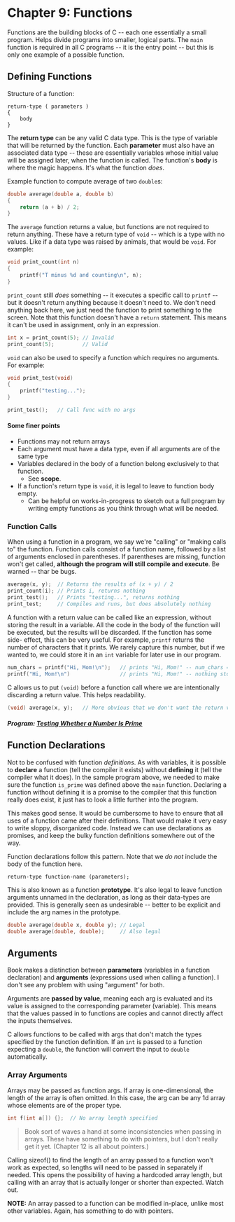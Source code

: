 # Chapter 9: Functions
Functions are the building blocks of C -- each one essentially a small program.
Helps divide programs into smaller, logical parts. The `main` function is
required in all C programs -- it is the entry point -- but this is only one
example of a possible function.

## Defining Functions
Structure of a function:
```
return-type ( parameters )
{
    body
}
```

The **return type** can be any valid C data type. This is the type of variable
that will be returned by the function. Each **parameter** must also have an
associated data type -- these are essentially variables whose initial value
will be assigned later, when the function is called. The function's **body** is
where the magic happens. It's what the function *does*.

Example function to compute average of two `double`s:
```c
double average(double a, double b)
{
    return (a + b) / 2;
}
```
The `average` function returns a value, but functions are not required to return
anything. These have a return type of `void` -- which is a type with no values.
Like if a data type was raised by animals, that would be `void`. For example:
```c
void print_count(int n)
{
    printf("T minus %d and counting\n", n);
}
```
`print_count` still *does* something -- it executes a specific call to `printf`
-- but it doesn't return anything because it doesn't need to. We don't need
anything back here, we just need the function to print something to the screen.
Note that this function doesn't have a `return` statement. This means it can't
be used in assignment, only in an expression.
```c
int x = print_count(5); // Invalid
print_count(5);         // Valid
```
`void` can also be used to specify a function which requires no arguments. For
example:
```c
void print_test(void)
{
    printf("testing...");
}

print_test();   // Call func with no args
```
#### Some finer points
- Functions may not return arrays
- Each argument must have a data type, even if all arguments are of the same type
- Variables declared in the body of a function belong exclusively to that function.
    - See **scope**.
- If a function's return type is `void`, it is legal to leave to function body
empty.
    - Can be helpful on works-in-progress to sketch out a full program by
    writing empty functions as you think through what will be needed.

### Function Calls
When using a function in a program, we say we're "calling" or "making calls
to" the function. Function calls consist of a function name, followed by a list
of arguments enclosed in parentheses. If parentheses are missing, function won't
get called, **although the program will still compile and execute**. Be warned
-- thar be bugs.
```c
average(x, y);  // Returns the results of (x + y) / 2
print_count(i); // Prints i, returns nothing
print_test();   // Prints "testing...", returns nothing
print_test;     // Compiles and runs, but does absolutely nothing
```
A function with a return value can be called like an expression, without storing
the result in a variable. All the code in the body of the function will be
executed, but the results will be discarded. If the function has some side-
effect, this can be very useful. For example, `printf` returns the number of
characters that it prints. We rarely capture this number, but if we wanted to,
we could store it in an `int` variable for later use in our program.
```c
num_chars = printf("Hi, Mom!\n");   // prints "Hi, Mom!" -- num_chars == 9
printf("Hi, Mom!\n")                // prints "Hi, Mom!" -- nothing stored
```
C allows us to put `(void)` before a function call where we are intentionally
discarding a return value. This helps readability.
```c
(void) average(x, y);   // More obvious that we don't want the return value
```

##### Program: [Testing Whether a Number Is Prime](./programs/prime.c)

## Function Declarations
Not to be confused with function *definitions*. As with variables, it is
possible to **declare** a function  (tell the compiler it exists) without
**defining** it (tell the compiler what it does). In the sample program above,
we needed to make sure the function `is_prime` was defined above the `main`
function. Declaring a function without defining it is a promise to the
compiler that this function really does exist, it just has to look a little
further into the program.

This makes good sense. It would be cumbersome to have to ensure that all
uses of a function came after their definitions. That would make it very easy
to write sloppy, disorganized code. Instead we can use declarations as
promises, and keep the bulky function definitions somewhere out of the way.

Function declarations follow this pattern. Note that we *do not* include the
body of the function here.
```
return-type function-name (parameters);
```
This is also known as a function **prototype**. It's also legal to leave
function arguments unnamed in the declaration, as long as their data-types
are provided. This is generally seen as undesirable -- better to be explicit
and include the arg names in the prototype.
```c
double average(double x, double y); // Legal
double average(double, double);     // Also legal    
```

## Arguments
Book makes a distinction between **parameters** (variables in a function
declaration) and **arguments** (expressions used when calling a function). I
don't see any problem with using "argument" for both.

Arguments are **passed by value**, meaning each arg is evaluated and its value
is assigned to the corresponding parameter (variable). This means that the
values passed in to functions are copies and cannot directly affect the inputs
themselves.

C allows functions to be called with args that don't match the types specified
by the function definition. If an `int` is passed to a function expecting a
`double`, the function will convert the input to `double` automatically.

### Array Arguments
Arrays may be passed as function args. If array is one-dimensional, the length
of the array is often omitted. In this case, the arg can be any 1d array whose
elements are of the proper type.

```c
int f(int a[]) {};  // No array length specified
```

>Book sort of waves a hand at some inconsistencies when passing in arrays. These
have something to do with pointers, but I don't really get it yet. (Chapter 12
is all about pointers.)

Calling sizeof() to find the length of an array passed to a function won't work
as expected, so lengths will need to be passed in separately if needed. This
opens the possibility of having a hardcoded array length, but calling with an
array that is actually longer or shorter than expected. Watch out.

**NOTE:** An array passed to a function can be modified in-place, unlike most
other variables. Again, has something to do with pointers.
